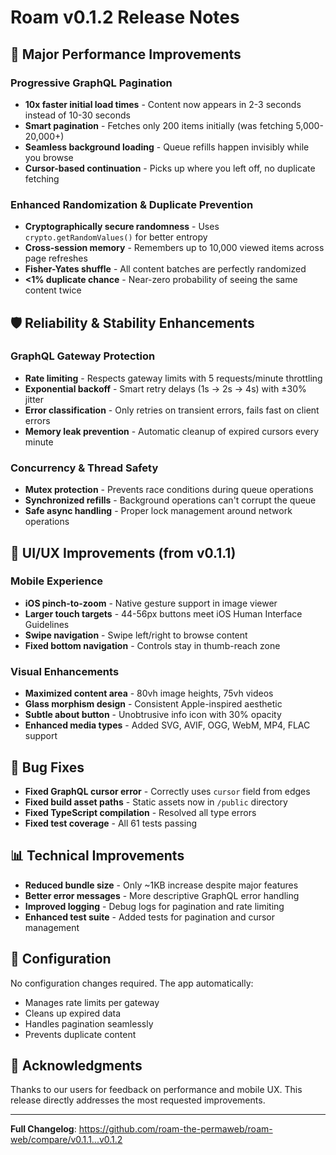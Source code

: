 # Roam v0.1.2 Release Notes

## 🚀 Major Performance Improvements

### Progressive GraphQL Pagination
- **10x faster initial load times** - Content now appears in 2-3 seconds instead of 10-30 seconds
- **Smart pagination** - Fetches only 200 items initially (was fetching 5,000-20,000+)
- **Seamless background loading** - Queue refills happen invisibly while you browse
- **Cursor-based continuation** - Picks up where you left off, no duplicate fetching

### Enhanced Randomization & Duplicate Prevention
- **Cryptographically secure randomness** - Uses `crypto.getRandomValues()` for better entropy
- **Cross-session memory** - Remembers up to 10,000 viewed items across page refreshes
- **Fisher-Yates shuffle** - All content batches are perfectly randomized
- **<1% duplicate chance** - Near-zero probability of seeing the same content twice

## 🛡️ Reliability & Stability Enhancements

### GraphQL Gateway Protection
- **Rate limiting** - Respects gateway limits with 5 requests/minute throttling
- **Exponential backoff** - Smart retry delays (1s → 2s → 4s) with ±30% jitter
- **Error classification** - Only retries on transient errors, fails fast on client errors
- **Memory leak prevention** - Automatic cleanup of expired cursors every minute

### Concurrency & Thread Safety
- **Mutex protection** - Prevents race conditions during queue operations
- **Synchronized refills** - Background operations can't corrupt the queue
- **Safe async handling** - Proper lock management around network operations

## 🎨 UI/UX Improvements (from v0.1.1)

### Mobile Experience
- **iOS pinch-to-zoom** - Native gesture support in image viewer
- **Larger touch targets** - 44-56px buttons meet iOS Human Interface Guidelines
- **Swipe navigation** - Swipe left/right to browse content
- **Fixed bottom navigation** - Controls stay in thumb-reach zone

### Visual Enhancements
- **Maximized content area** - 80vh image heights, 75vh videos
- **Glass morphism design** - Consistent Apple-inspired aesthetic
- **Subtle about button** - Unobtrusive info icon with 30% opacity
- **Enhanced media types** - Added SVG, AVIF, OGG, WebM, MP4, FLAC support

## 🐛 Bug Fixes

- **Fixed GraphQL cursor error** - Correctly uses `cursor` field from edges
- **Fixed build asset paths** - Static assets now in `/public` directory
- **Fixed TypeScript compilation** - Resolved all type errors
- **Fixed test coverage** - All 61 tests passing

## 📊 Technical Improvements

- **Reduced bundle size** - Only ~1KB increase despite major features
- **Better error messages** - More descriptive GraphQL error handling
- **Improved logging** - Debug logs for pagination and rate limiting
- **Enhanced test suite** - Added tests for pagination and cursor management

## 🔧 Configuration

No configuration changes required. The app automatically:
- Manages rate limits per gateway
- Cleans up expired data
- Handles pagination seamlessly
- Prevents duplicate content

## 🙏 Acknowledgments

Thanks to our users for feedback on performance and mobile UX. This release directly addresses the most requested improvements.

---

**Full Changelog**: https://github.com/roam-the-permaweb/roam-web/compare/v0.1.1...v0.1.2
